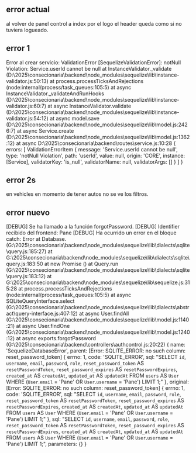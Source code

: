 
## error actual
al volver de panel control a index por el logo el header queda como si no tuviera logueado.

## error 1

Error al crear servicio: ValidationError [SequelizeValidationError]: notNull Violation: Service.userId cannot be null
    at InstanceValidator._validate (D:\2025\consecionaria\backend\node_modules\sequelize\lib\instance-validator.js:50:13)
    at process.processTicksAndRejections (node:internal/process/task_queues:105:5)
    at async InstanceValidator._validateAndRunHooks (D:\2025\consecionaria\backend\node_modules\sequelize\lib\instance-validator.js:60:7)
    at async InstanceValidator.validate (D:\2025\consecionaria\backend\node_modules\sequelize\lib\instance-validator.js:54:12)
    at async model.save (D:\2025\consecionaria\backend\node_modules\sequelize\lib\model.js:2426:7)
    at async Service.create (D:\2025\consecionaria\backend\node_modules\sequelize\lib\model.js:1362:12)
    at async D:\2025\consecionaria\backend\routes\service.js:10:28 {
  errors: [
    ValidationErrorItem {
      message: 'Service.userId cannot be null',
      type: 'notNull Violation',
      path: 'userId',
      value: null,
      origin: 'CORE',
      instance: [Service],
      validatorKey: 'is_null',
      validatorName: null,
      validatorArgs: []
    }
  ]
}

## error 2s

en vehicles en momento de tener autos no se ve los filtros.


## error nuevo 


[DEBUG] Se ha llamado a la función forgotPassword.
[DEBUG] Identifier recibido del frontend: Pane
[DEBUG] Ha ocurrido un error en el bloque catch: Error
    at Database.<anonymous> (G:\2025\consecionaria\backend\node_modules\sequelize\lib\dialects\sqlite\query.js:185:27)
    at G:\2025\consecionaria\backend\node_modules\sequelize\lib\dialects\sqlite\query.js:183:50
    at new Promise (<anonymous>)
    at Query.run (G:\2025\consecionaria\backend\node_modules\sequelize\lib\dialects\sqlite\query.js:183:12)
    at G:\2025\consecionaria\backend\node_modules\sequelize\lib\sequelize.js:315:28
    at process.processTicksAndRejections (node:internal/process/task_queues:105:5)
    at async SQLiteQueryInterface.select (G:\2025\consecionaria\backend\node_modules\sequelize\lib\dialects\abstract\query-interface.js:407:12)
    at async User.findAll (G:\2025\consecionaria\backend\node_modules\sequelize\lib\model.js:1140:21)
    at async User.findOne (G:\2025\consecionaria\backend\node_modules\sequelize\lib\model.js:1240:12)
    at async exports.forgotPassword (G:\2025\consecionaria\backend\controllers\authcontrol.js:20:22) {
  name: 'SequelizeDatabaseError',
  parent: [Error: SQLITE_ERROR: no such column: reset_password_token] {
    errno: 1,
    code: 'SQLITE_ERROR',
    sql: "SELECT `id`, `username`, `email`, `password`, `role`, `reset_password_token` AS `resetPasswordToken`, `reset_password_expires` AS `resetPasswordExpires`, `created_at` AS `createdAt`, `updated_at` AS `updatedAt` FROM `users` AS `User` WHERE (`User`.`email` = 'Pane' OR `User`.`username` = 'Pane') LIMIT 1;"
  },
  original: [Error: SQLITE_ERROR: no such column: reset_password_token] {
    errno: 1,
    code: 'SQLITE_ERROR',
    sql: "SELECT `id`, `username`, `email`, `password`, `role`, `reset_password_token` AS `resetPasswordToken`, `reset_password_expires` AS `resetPasswordExpires`, `created_at` AS `createdAt`, `updated_at` AS `updatedAt` FROM `users` AS `User` WHERE (`User`.`email` = 'Pane' OR `User`.`username` = 'Pane') LIMIT 1;"
  },
  sql: "SELECT `id`, `username`, `email`, `password`, `role`, `reset_password_token` AS `resetPasswordToken`, `reset_password_expires` AS `resetPasswordExpires`, `created_at` AS `createdAt`, `updated_at` AS `updatedAt` FROM `users` AS `User` WHERE (`User`.`email` = 'Pane' OR `User`.`username` = 'Pane') LIMIT 1;",
  parameters: {}
}
